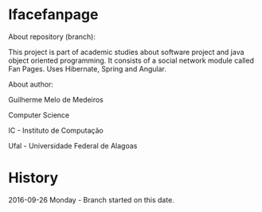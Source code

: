 # Ifacefanpage

About repository (branch):

This project is part of academic studies about software project and java object oriented programming. It consists of a social network module called Fan Pages. Uses Hibernate, Spring and Angular.

About author:

Guilherme Melo de Medeiros

Computer Science

IC - Instituto de Computação

Ufal - Universidade Federal de Alagoas

# History

2016-09-26 Monday - Branch started on this date.

